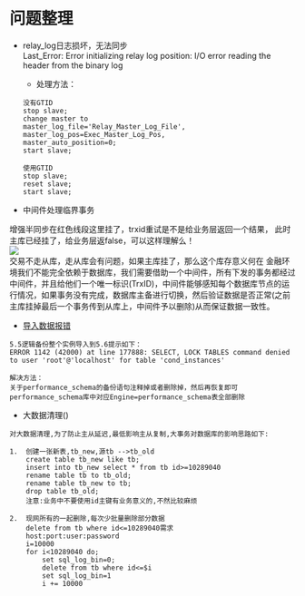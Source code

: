 # 问题整理

- relay\_log日志损坏，无法同步  
Last_Error: Error initializing relay log position: I/O error reading the header from the binary log  
	- 处理方法：  
	```
	没有GTID
	stop slave;
	change master to
	master_log_file='Relay_Master_Log_File',
	master_log_pos=Exec_Master_Log_Pos,
	master_auto_position=0;
	start slave;
	
	使用GTID  
	stop slave;
	reset slave;
	start slave;
	
	```
	
- 中间件处理临界事务

增强半同步在红色线段这里挂了，trxid重试是不是给业务层返回一个结果，
此时主库已经挂了，给业务层返false，可以这样理解么！  
![](images/问题处理/问题处理01.jpg)   
交易不走从库，走从库会有问题，如果主库挂了，那么这个库存意义何在
金融环境我们不能完全依赖于数据库，我们需要借助一个中间件，所有下发的事务都经过中间件，并且给他们一个唯一标识(TrxID)，中间件能够感知每个数据库节点的运行情况，如果事务没有完成，数据库主备进行切换，然后验证数据是否正常(之前主库挂掉最后一个事务传到从库上，中间件予以删除)从而保证数据一致性。

- [导入数据报错](https://blog.csdn.net/yabingshi_tech/article/details/53487925)
```
5.5逻辑备份整个实例导入到5.6提示如下：
ERROR 1142 (42000) at line 177888: SELECT, LOCK TABLES command denied to user 'root'@'localhost' for table 'cond_instances'

解决方法：
关于performance_schema的备份语句注释掉或者删除掉，然后再恢复即可
performance_schema库中对应Engine=performance_schema表全部删除

```


- 大数据清理()

```
对大数据清理,为了防止主从延迟,最低影响主从复制,大事务对数据库的影响思路如下:

1.  创建一张新表,tb_new,源tb -->tb_old  
	create table tb_new like tb;
	insert into tb_new select * from tb id>=10289040
	rename table tb to tb_old;
	rename table tb_new to tb;
	drop table tb_old;
	注意:业务中不要使用id主键有业务意义的,不然比较麻烦
	
2.	现网所有的一起删除,每次少批量删除部分数据
	delete from tb where id<=10289040需求
	host:port:user:password
	i=10000
	for i<10289040 do;
		set sql_log_bin=0;
		delete from tb where id<=$i
		set sql_log_bin=1
		i += 10000
	

```